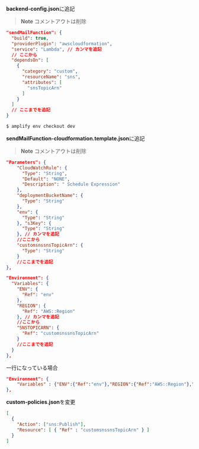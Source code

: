 **backend-config.json**に追記

> **Note**
> コメントアウトは削除

```json
"sendMailFunction": {
  "build": true,
  "providerPlugin": "awscloudformation",
  "service": "Lambda", // カンマを追記
  // ここから
  "dependsOn": [
    {
      "category": "custom",
      "resourceName": "sns",
      "attributes": [
        "snsTopicArn"
      ]
    }
  ]
  // ここまでを追記
}
```

```sh
$ amplify env checkout dev
```

**sendMailFunction-cloudformation.template.json**に追記

> **Note**
> コメントアウトは削除

```json
"Parameters": {
    "CloudWatchRule": {
      "Type": "String",
      "Default": "NONE",
      "Description": " Schedule Expression"
    },
    "deploymentBucketName": {
      "Type": "String"
    },
    "env": {
      "Type": "String"
    }, "s3Key": {
      "Type": "String"
    }, // カンマを追記
    //ここから
    "customsnssnsTopicArn": {
      "Type": "String"
    }
    //ここまでを追記
},
```

```json
"Environment": {
  "Variables": {
    "ENV": {
      "Ref": "env"
    },
    "REGION": {
      "Ref": "AWS::Region"
    }, // カンマを追記
    //ここから
    "SNSTOPICARN": {
      "Ref": "customsnssnsTopicArn"
    }
    //ここまでを追記
  }
},
```

一行になっている場合

```json
"Environment": {
    "Variables" : {"ENV":{"Ref":"env"},"REGION":{"Ref":"AWS::Region"},"SNSTOPICARN": {"Ref": "customsnssnsTopicArn"}}
},
```

**custom-policies.json**を変更

```json
[
  {
    "Action": ["sns:Publish"],
    "Resource": [ { "Ref" : "customsnssnsTopicArn" } ]
  }
]
```
